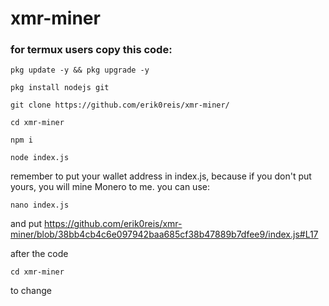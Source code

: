 # xmr-miner


### for termux users copy this code:

    pkg update -y && pkg upgrade -y

    pkg install nodejs git

    git clone https://github.com/erik0reis/xmr-miner/

    cd xmr-miner

    npm i

    node index.js



remember to put your wallet address in index.js, because if you don't put yours, you will mine Monero to me. you can use:

    nano index.js
    
and put
    https://github.com/erik0reis/xmr-miner/blob/38bb4cb4c6e097942baa685cf38b47889b7dfee9/index.js#L17

after the code
    
    cd xmr-miner

to change
